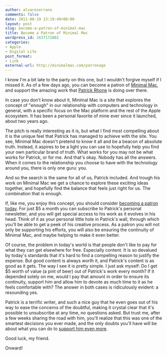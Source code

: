 ```yaml
---
author: alvaroserrano
comments: false
date: 2011-08-19 13:19:49+00:00
layout: post
slug: become-a-patron-of-minimal-mac
title: Become a Patron of Minimal Mac
wordpress_id: 1637172802
categories:
- Apple
- Digital Life
post_format:
- Link
external-url: http://minimalmac.com/patronage
---
```


I know I'm a bit late to the party on this one, but I wouldn't forgive myself if I missed it. As of a few days ago, you can become a patron of [Minimal Mac](http://minimalmac.com), and support the amazing work that [Patrick Rhone](http://patrickrhone.net) is doing over there.

In case you don't know about it, Minimal Mac is a site that explores the concept of "enough" in our relationship with computers and technology in general, with a specific focus on the Mac platform and the rest of the Apple ecosystem. It has been a personal favorite of mine ever since it launched, about two years ago.

The pitch is really interesting as it is, but what I find most compelling about it is the unique feel that Patrick has managed to achieve with the site. You see, Minimal Mac doesn't pretend to know it all and be a beacon of absolute truth. Instead, it aspires to be a light you can use to hopefully help you find your own particular brand of truth. What works for you may not be what works for Patrick, or for me. And that's okay. Nobody has all the answers. When it comes to the relationship you choose to have with the technology around you, there is only one guru: you.

And so the search is the same for all of us, Patrick included. And trough his work on Minimal Mac we get a chance to explore these exciting ideas together, and hopefully find the balance that feels just right for us. The combination that is enough.

If, like me, you enjoy this concept, you should consider [becoming a patron today](http://minimalmac.com/patronage). For just $5 a month you can subscribe to Patrick's personal newsletter, and you will get special access to his work as it evolves in his head. Think of it as your personal little hole in Patrick's wall, through which you'll be able to get a peek of his creative process. As a patron you will not only be supporting his efforts, you will also be ensuring the continuity of Minimal Mac, and maybe helping to make it even better.

Of course, the problem in today's world is that people don't like to pay for what they can get elsewhere for free. Especially content. It is so devalued by today's standards that it's hard to find a compelling reason to justify the expense. But good content is always worth it, and Patrick's content is as good as it gets. The way I see it is pretty simple. I just ask myself: Do I get $5 worth of value (a pint of beer) out of Patrick's work every month? If it depended solely on me, would I pay that amount in order to ensure its continuity, support him and allow him to devote as much time to it as he feels comfortable with? The answer in both cases is ridiculously evident: a resounding yes.

Patrick is a terrific writer, and such a nice guy that he even goes out of his way to ease the concerns of the doubtful, making it crystal clear that it's possible to unsubscribe at any time, no questions asked. But trust me, after a few weeks sharing the road with him, you'll realize that this was one of the smartest decisions you ever made, and the only doubts you'll have will be about what you can do to [support him even more](http://keepingitstraightbook.com/).

Good luck, my friend.

Onward!
